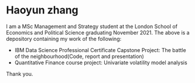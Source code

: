 # Haoyun zhang
I am a MSc Management and Strategy student at the London School of Economics and Political Science graduating November 2021.
The above is a depository containing my work of the following:
  - IBM Data Science Professional Certificate Capstone Project: The battle of the neighbourhood(Code, report and presentation)
  - Quantitative Finance course project: Univariate volatility model analysis
  
  Thank you.
